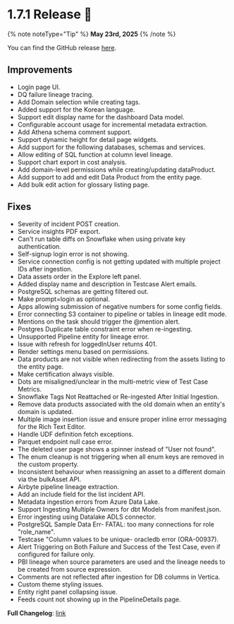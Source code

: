 # 1.7.1 Release 🎉

{% note noteType="Tip" %}
**May 23rd, 2025**
{% /note %}

You can find the GitHub release [here](https://github.com/open-metadata/OpenMetadata/releases/tag/1.7.1-release).

## Improvements

- Login page UI.
- DQ failure lineage tracing.
- Add Domain selection while creating tags.
- Added support for the Korean language.
- Support edit display name for the dashboard Data model.
- Configurable account usage for incremental metadata extraction.
- Add Athena schema comment support.
- Support dynamic height for detail page widgets.
- Add support for the following databases, schemas and services.
- Allow editing of SQL function at column level lineage.
- Support chart export in cost analysis.
- Add domain-level permissions while creating/updating dataProduct.
- Add support to add and edit Data Product from the entity page.
- Add bulk edit action for glossary listing page.

## Fixes

- Severity of incident POST creation.
- Service insights PDF export.
- Can't run table diffs on Snowflake when using private key authentication.
- Self-signup login error is not showing.
- Service connection config is not getting updated with multiple project IDs after ingestion.
- Data assets order in the Explore left panel.
- Added display name and description in Testcase Alert emails.
- PostgreSQL schemas are getting filtered out.
- Make prompt=login as optional.
- Apps allowing submission of negative numbers for some config fields.
- Error connecting S3 container to pipeline or tables in lineage edit mode.
- Mentions on the task should trigger the @mention alert.
- Postgres Duplicate table constraint error when re-ingesting.
- Unsupported Pipeline entity for lineage error.
- Issue with refresh for loggedInUser returns 401.
- Render settings menu based on permissions.
- Data products are not visible when redirecting from the assets listing to the entity page.
- Make certification always visible.
- Dots are misaligned/unclear in the multi-metric view of Test Case Metrics.
- Snowflake Tags Not Reattached or Re-ingested After Initial Ingestion.
- Remove data products associated with the old domain when an entity's domain is updated.
- Multiple image insertion issue and ensure proper inline error messaging for the Rich Text Editor.
- Handle UDF definition fetch exceptions.
- Parquet endpoint null case error.
- The deleted user page shows a spinner instead of "User not found".
- The enum cleanup is not triggering when all enum keys are removed in the custom property.
- Inconsistent behaviour when reassigning an asset to a different domain via the bulkAsset API.
- Airbyte pipeline lineage extraction.
- Add an include field for the list incident API.
- Metadata ingestion errors from Azure Data Lake.
- Support Ingesting Multiple Owners for dbt Models from manifest.json.
- Error ingesting using Datalake ADLS connector.
- PostgreSQL Sample Data Err- FATAL: too many connections for role "role_name".
- Testcase "Column values to be unique- oracledb error (ORA-00937).
- Alert Triggering on Both Failure and Success of the Test Case, even if configured for failure only.
- PBI lineage when source parameters are used and the lineage needs to be created from source expression.
- Comments are not reflected after ingestion for DB columns in Vertica.
- Custom theme styling issues.
- Entity right panel collapsing issue.
- Feeds count not showing up in the PipelineDetails page.

**Full Changelog**: [link](https://github.com/open-metadata/OpenMetadata/compare/1.7.0-release...1.7.1-release)
